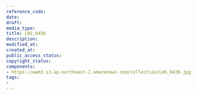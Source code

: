 ```yaml
---
reference_code: 
date: 
draft: 
media_type: 
title: LHS_0436
description: 
modified_at: 
created_at: 
public_access_status: 
copyright_status: 
components:
- https://wwm3.s3.ap-northeast-2.amazonaws.com/collection/LHS_0436.jpg
tags:
- 
---
```

